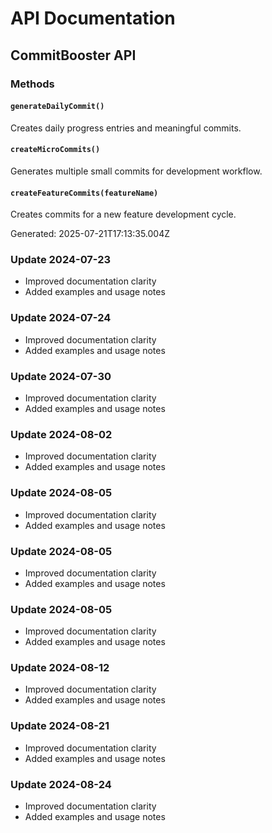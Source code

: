 # API Documentation

## CommitBooster API

### Methods

#### `generateDailyCommit()`
Creates daily progress entries and meaningful commits.

#### `createMicroCommits()`
Generates multiple small commits for development workflow.

#### `createFeatureCommits(featureName)`
Creates commits for a new feature development cycle.

Generated: 2025-07-21T17:13:35.004Z

### Update 2024-07-23
- Improved documentation clarity
- Added examples and usage notes

### Update 2024-07-24
- Improved documentation clarity
- Added examples and usage notes

### Update 2024-07-30
- Improved documentation clarity
- Added examples and usage notes

### Update 2024-08-02
- Improved documentation clarity
- Added examples and usage notes

### Update 2024-08-05
- Improved documentation clarity
- Added examples and usage notes

### Update 2024-08-05
- Improved documentation clarity
- Added examples and usage notes

### Update 2024-08-05
- Improved documentation clarity
- Added examples and usage notes

### Update 2024-08-12
- Improved documentation clarity
- Added examples and usage notes

### Update 2024-08-21
- Improved documentation clarity
- Added examples and usage notes

### Update 2024-08-24
- Improved documentation clarity
- Added examples and usage notes
